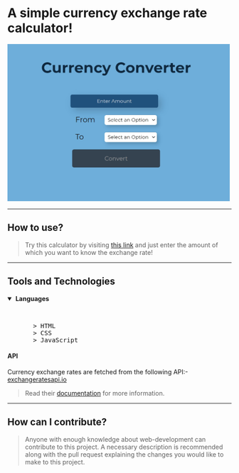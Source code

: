 # A simple currency exchange rate calculator!

<img src="assets/currency_converter.jpg" width="500">

---

## How to use?
>Try this calculator by visiting [this link](https://murtuzaalisurti.github.io/a-currency-converter) and just enter the amount of which you want to know the exchange rate!

---

## Tools and Technologies

<details open>
  <summary><strong>&nbsp;Languages</strong></summary>
  <ul>
    <br>
    <pre>
    > HTML
    > CSS
    > JavaScript</pre>
  </ul>
 </details>
 
#### API
Currency exchange rates are fetched from the following API:- [exchangeratesapi.io](https://github.com/exchangeratesapi/exchangeratesapi)

>Read their [documentation](https://github.com/exchangeratesapi/exchangeratesapi#usage) for more information.

----

## How can I contribute?
>Anyone with enough knowledge about web-development can contribute to this project. A necessary description is recommended along with the pull request explaining the changes you would like to make to this project. 
